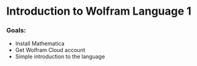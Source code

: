 # Introduction to Wolfram Language 1

### Goals:

- Install Mathematica
- Get Wolfram Cloud account
- Simple introduction to the language

